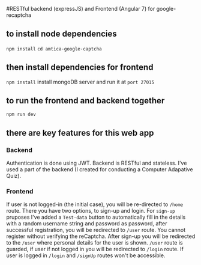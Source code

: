 #RESTful backend (expressJS) and Frontend (Angular 7) for google-recaptcha 

## to install node dependencies
`npm install`
`cd amtica-google-captcha`
## then install dependencies for frontend
`npm install` 
install mongoDB server and run it at `port 27015` 
## to run the frontend and backend together
`npm run dev`

## there are key features for this web app
### Backend
Authentication is done using JWT.
Backend is RESTful and stateless.
I've used a part of the backend (I created for conducting a Computer Adapative Quiz).

### Frontend
If user is not logged-in (the initial case), you will be re-directed to `/home` route.
There you have two options, to sign-up and login.
For `sign-up` pruposes I've added a `Test-data` button to automatically fill in the details with a random username string and password as password, after successful registration, you will be redirected to `/user` route. You cannot register without verifying the reCaptcha.
After sign-up you will be redirected to the `/user` where personal details for the user is shown.
`/user` route is guarded, if user if not logged in you will be redirected to `/login` route.
If user is logged in `/login` and `/signUp` routes won't be accessible.

